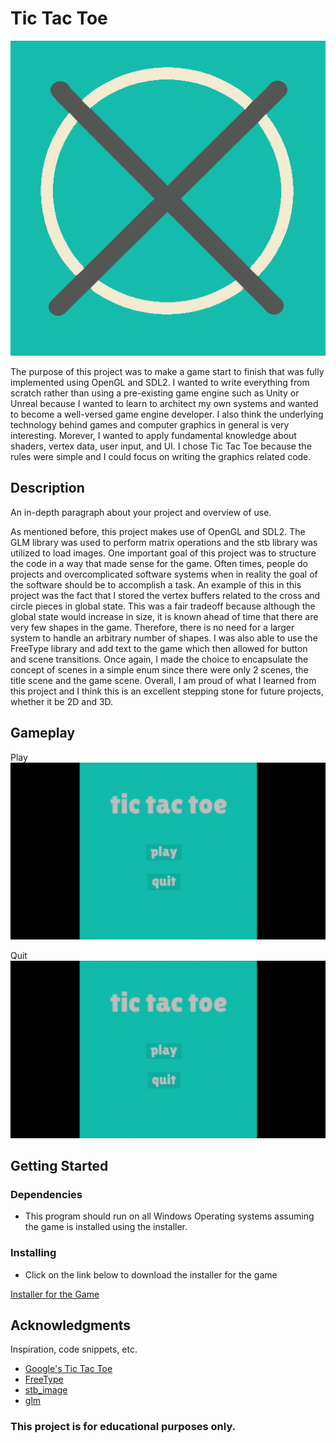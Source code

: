 # Tic Tac Toe

![Tic Tac Toe](logo.png)

The purpose of this project was to make a game start to finish that was fully implemented using OpenGL and SDL2. I wanted to write everything from scratch rather than using a pre-existing game engine such as Unity or Unreal because I wanted to learn to architect my own systems and wanted to become a well-versed game engine developer. I also think the underlying technology behind games and computer graphics in general is very interesting. Morever, I wanted to apply fundamental knowledge about shaders, vertex data, user input, and UI. I chose Tic Tac Toe because the rules were simple and I could focus on writing the graphics related code. 

## Description

An in-depth paragraph about your project and overview of use.

As mentioned before, this project makes use of OpenGL and SDL2. The GLM library was used to perform matrix operations and the stb library was utilized to load images. One important goal of this project was to structure the code in a way that made sense for the game. Often times, people do projects and overcomplicated software systems when in reality the goal of the software should be to accomplish a task. An example of this in this project was the fact that I stored the vertex buffers related to the cross and circle pieces in global state. This was a fair tradeoff because although the global state would increase in size, it is known ahead of time that there are very few shapes in the game. Therefore, there is no need for a larger system to handle an arbitrary number of shapes. I was also able to use the FreeType library and add text to the game which then allowed for button and scene transitions. Once again, I made the choice to encapsulate the concept of scenes in a simple enum since there were only 2 scenes, the title scene and the game scene. Overall, I am proud of what I learned from this project and I think this is an excellent stepping stone for future projects, whether it be 2D and 3D.

## Gameplay

Play
![Play](videos/play_gameplay.gif)

Quit
![Quit](videos/quit_gameplay.gif)

## Getting Started

### Dependencies

* This program should run on all Windows Operating systems assuming the game is installed using the installer.

### Installing

* Click on the link below to download the installer for the game 

<a href="TicTacToe_Installer.exe" download>Installer for the Game</a>

## Acknowledgments

Inspiration, code snippets, etc.
* [Google's Tic Tac Toe](https://www.google.com/search?q=tic+tac+toe&oq=tic+t&aqs=chrome.0.69i59j69i57j69i60l3.861j0j1&sourceid=chrome&ie=UTF-8)
* [FreeType](https://freetype.org/)
* [stb_image](https://github.com/nothings/stb/blob/master/stb_image.h)
* [glm](https://github.com/g-truc/glm)

### This project is for educational purposes only.